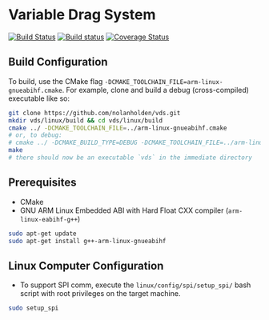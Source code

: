 # Variable Drag System
[![Build Status](https://travis-ci.org/nolanholden/vds.svg?branch=master)](https://travis-ci.org/nolanholden/vds)
[![Build status](https://ci.appveyor.com/api/projects/status/github/nolanholden/vds?branch=master&svg=true)](https://ci.appveyor.com/project/nolanholden/vds)
[![Coverage Status](https://coveralls.io/repos/github/nolanholden/vds/badge.svg?branch=master)](https://coveralls.io/github/nolanholden/vds?branch=master)

## Build Configuration
To build, use the CMake flag `-DCMAKE_TOOLCHAIN_FILE=arm-linux-gnueabihf.cmake`. For example, clone and build a debug (cross-compiled) executable like so:
```sh
git clone https://github.com/nolanholden/vds.git
mkdir vds/linux/build && cd vds/linux/build
cmake ../ -DCMAKE_TOOLCHAIN_FILE=../arm-linux-gnueabihf.cmake
# or, to debug:
# cmake ../ -DCMAKE_BUILD_TYPE=DEBUG -DCMAKE_TOOLCHAIN_FILE=../arm-linux-gnueabihf.cmake
make
# there should now be an executable `vds` in the immediate directory
```

## Prerequisites
+ CMake
+ GNU ARM Linux Embedded ABI with Hard Float CXX compiler (`arm-linux-eabihf-g++`)
```sh
sudo apt-get update
sudo apt-get install g++-arm-linux-gnueabihf
```

## Linux Computer Configuration
+ To support SPI comm, execute the `linux/config/spi/setup_spi/` bash script with root privileges on the target machine.
```sh
sudo setup_spi
```
